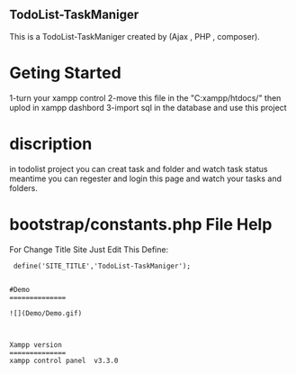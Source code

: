 ## TodoList-TaskManiger
This is a TodoList-TaskManiger created by (Ajax  ,  PHP  , composer).

Geting Started
==============
1-turn your xampp control
2-move this file in the "C:xampp/htdocs/" then uplod in xampp dashbord
3-import sql in the database and use this project

discription
==============
in todolist project you can creat task and folder and watch task status 
meantime you can regester and login this page and watch your tasks and folders.


 bootstrap/constants.php File Help
==============

For Change Title Site Just Edit This Define:

```
 define('SITE_TITLE','TodoList-TaskManiger');


#Demo
==============

![](Demo/Demo.gif)



Xampp version
==============
xampp control panel  v3.3.0 
